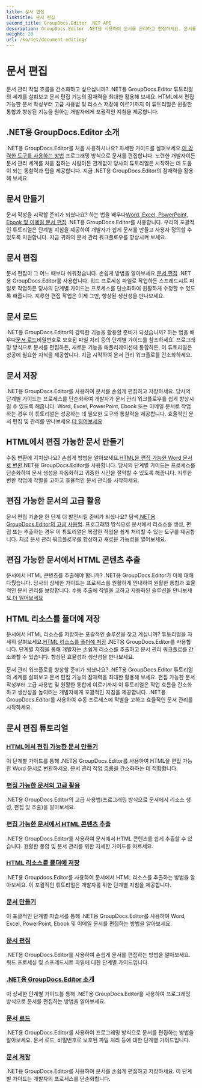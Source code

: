 ```yaml
---
title: 문서 편집
linktitle: 문서 편집
second_title: GroupDocs.Editor .NET API
description: GroupDocs.Editor .NET을 사용하여 문서를 관리하고 편집하세요. 문서를 쉽게 생성, 편집, 저장하는 방법을 알아보세요. 지금 문서 관리 워크플로를 강화해보세요!
weight: 20
url: /ko/net/document-editing/
---
```


# 문서 편집


문서 관리 작업 흐름을 간소화하고 싶으십니까? .NET용 GroupDocs.Editor 튜토리얼의 세계를 살펴보고 문서 편집 기능의 잠재력을 최대한 활용해 보세요. HTML에서 편집 가능한 문서 작성부터 고급 사용법 및 리소스 저장에 이르기까지 이 튜토리얼은 원활한 통합과 향상된 기능을 원하는 개발자에게 포괄적인 지침을 제공합니다.

## .NET용 GroupDocs.Editor 소개

 .NET용 GroupDocs.Editor를 처음 사용하시나요? 자세한 가이드를 살펴보세요.[이 강력한 도구를 사용하는 방법](./introduction-groupdocs-editor/) 프로그래밍 방식으로 문서를 편집합니다. 노련한 개발자이든 문서 관리 세계를 처음 접하는 사람이든 관계없이 당사의 튜토리얼은 시작하는 데 도움이 되는 통찰력과 팁을 제공합니다. 지금 .NET용 GroupDocs.Editor의 잠재력을 활용해 보세요.

## 문서 만들기

문서 작성을 시작할 준비가 되셨나요? 하는 법을 배우다[Word, Excel, PowerPoint, Ebook 및 이메일 문서 편집](./create-document/) .NET용 GroupDocs.Editor를 사용합니다. 우리의 포괄적인 튜토리얼은 단계별 지침을 제공하여 개발자가 쉽게 문서를 만들고 사용자 정의할 수 있도록 지원합니다. 지금 귀하의 문서 관리 워크플로우를 향상시켜 보세요.

## 문서 편집

 문서 편집이 그 어느 때보다 쉬워졌습니다. 손쉽게 방법을 알아보세요.[문서 편집](./edit-document/) .NET용 GroupDocs.Editor를 사용합니다. 워드 프로세싱 파일로 작업하든 스프레드시트 파일로 작업하든 당사의 단계별 가이드는 프로세스를 단순화하여 원활하게 수정할 수 있도록 해줍니다. 지루한 편집 작업은 이제 그만, 향상된 생산성을 만나보세요.


## 문서 로드

 .NET용 GroupDocs.Editor의 강력한 기능을 활용할 준비가 되셨습니까? 하는 법을 배우다[문서 로드](./load-document/)비밀번호로 보호된 파일 처리 등의 단계별 가이드를 참조하세요. 프로그래밍 방식으로 문서를 편집하든, 새로운 기능을 애플리케이션에 통합하든, 이 튜토리얼은 성공에 필요한 지식을 제공합니다. 지금 시작하여 문서 관리 워크플로를 간소화하세요.

## 문서 저장

 .NET용 GroupDocs.Editor를 사용하여 문서를 손쉽게 편집하고 저장하세요. 당사의 단계별 가이드는 프로세스를 단순화하여 개발자가 문서 관리 워크플로우를 쉽게 향상시킬 수 있도록 해줍니다. Word, Excel, PowerPoint, Ebook 또는 이메일 문서로 작업하는 경우 이 튜토리얼은 성공하는 데 필요한 도구와 통찰력을 제공합니다. 효율적인 문서 편집 및 관리를 만나보세요.[더 읽어보세요](./save-document/)

## HTML에서 편집 가능한 문서 만들기

 수동 변환에 지치셨나요? 손쉽게 방법을 알아보세요.[HTML을 편집 가능한 Word 문서로 변환](./create-editable-document-from-html/).NET용 GroupDocs.Editor를 사용합니다. 당사의 단계별 가이드는 프로세스를 단순화하여 문서 생성을 자동화하고 귀중한 시간을 절약할 수 있도록 해줍니다. 지루한 변환 작업에 작별을 고하고 효율적인 문서 관리를 시작하세요.

## 편집 가능한 문서의 고급 활용

 문서 편집 기술을 한 단계 더 발전시킬 준비가 되셨나요? 탐색[.NET용 GroupDocs.Editor의 고급 사용법](./advanced-usage-of-editable-documents/). 프로그래밍 방식으로 문서에서 리소스를 생성, 편집 또는 추출하는 경우 이 튜토리얼은 복잡한 작업을 쉽게 처리할 수 있는 도구를 제공합니다. 지금 문서 관리 워크플로우를 향상하고 새로운 가능성을 열어보세요.

## 편집 가능한 문서에서 HTML 콘텐츠 추출

 문서에서 HTML 콘텐츠를 추출해야 합니까? .NET용 GroupDocs.Editor가 이에 대해 다뤘습니다. 당사의 상세한 가이드는 프로세스를 원활하게 안내하여 원활한 통합과 효율적인 문서 관리를 보장합니다. 수동 추출에 작별을 고하고 자동화된 솔루션을 만나보세요.[더 읽어보세요](./extract-html-content-from-editable-document/)

## HTML 리소스를 폴더에 저장

 문서에서 HTML 리소스를 저장하는 포괄적인 솔루션을 찾고 계십니까? 튜토리얼을 자세히 살펴보세요.[HTML 리소스를 폴더에 저장](./save-html-resources-to-folder/) .NET용 GroupDocs.Editor를 사용합니다. 단계별 지침을 통해 개발자는 손쉽게 리소스를 추출하고 문서 관리 워크플로를 간소화할 수 있습니다. 향상된 효율성과 생산성을 만나보세요.

문서 관리 워크플로를 향상할 준비가 되셨나요? .NET용 GroupDocs.Editor 튜토리얼의 세계를 살펴보고 문서 편집 기능의 잠재력을 최대한 활용해 보세요. 편집 가능한 문서 작성부터 고급 사용법 및 원활한 통합에 이르기까지 이 튜토리얼은 작업 흐름을 간소화하고 생산성을 높이려는 개발자에게 포괄적인 지침을 제공합니다. .NET용 GroupDocs.Editor를 사용하여 수동 프로세스에 작별을 고하고 효율적인 문서 관리를 시작하세요. 
## 문서 편집 튜토리얼
### [HTML에서 편집 가능한 문서 만들기](./create-editable-document-from-html/)
이 단계별 가이드를 통해 .NET용 GroupDocs.Editor를 사용하여 HTML을 편집 가능한 Word 문서로 변환하세요. 문서 관리 작업 흐름을 간소화하는 데 적합합니다.
### [편집 가능한 문서의 고급 활용](./advanced-usage-of-editable-documents/)
.NET용 GroupDocs.Editor의 고급 사용법(프로그래밍 방식으로 문서에서 리소스 생성, 편집 및 추출)을 알아보세요.
### [편집 가능한 문서에서 HTML 콘텐츠 추출](./extract-html-content-from-editable-document/)
.NET용 GroupDocs.Editor를 사용하여 문서에서 HTML 콘텐츠를 쉽게 추출할 수 있습니다. 원활한 통합 및 문서 관리를 위한 자세한 가이드를 따르세요.
### [HTML 리소스를 폴더에 저장](./save-html-resources-to-folder/)
.NET용 Groupdocs.Editor를 사용하여 문서에서 HTML 리소스를 추출하는 방법을 알아보세요. 이 포괄적인 튜토리얼은 개발자를 위한 단계별 지침을 제공합니다.
### [문서 만들기](./create-document/)
이 포괄적인 단계별 자습서를 통해 .NET용 GroupDocs.Editor를 사용하여 Word, Excel, PowerPoint, Ebook 및 이메일 문서를 편집하는 방법을 알아보세요.
### [문서 편집](./edit-document/)
.NET용 GroupDocs.Editor를 사용하여 손쉽게 문서를 편집하는 방법을 알아보세요. 워드 프로세싱 및 스프레드시트 파일에 대한 단계별 가이드입니다.
### [.NET용 GroupDocs.Editor 소개](./introduction-groupdocs-editor/)
이 상세한 단계별 가이드를 통해 .NET용 GroupDocs.Editor를 사용하여 프로그래밍 방식으로 문서를 편집하는 방법을 알아보세요.
### [문서 로드](./load-document/)
.NET용 GroupDocs.Editor를 사용하여 프로그래밍 방식으로 문서를 편집하는 방법을 알아보세요. 문서 로드, 비밀번호로 보호된 파일 처리 등에 대한 단계별 가이드입니다.
### [문서 저장](./save-document/)
.NET용 GroupDocs.Editor를 사용하여 문서를 손쉽게 편집하고 저장하세요. 이 단계별 가이드는 개발자의 프로세스를 단순화합니다.